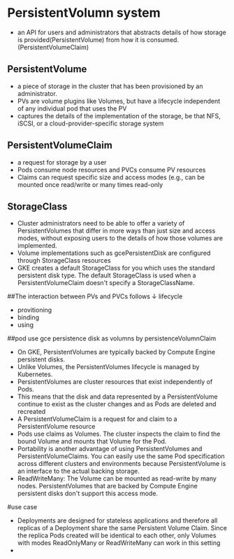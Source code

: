 # PersistentVolumn system
- an API for users and administrators that abstracts details of how storage is provided(PersistentVolume) from how it is consumed.(PersistentVolumeClaim)

## PersistentVolume
- a piece of storage in the cluster that has been provisioned by an administrator.
- PVs are volume plugins like Volumes, but have a lifecycle independent of any individual pod that uses the PV
- captures the details of the implementation of the storage, be that NFS, iSCSI, or a cloud-provider-specific storage system

## PersistentVolumeClaim
- a request for storage by a user
- Pods consume node resources and PVCs consume PV resources
- Claims can request specific size and access modes (e.g., can be mounted once read/write or many times read-only

## StorageClass
- Cluster administrators need to be able to offer a variety of PersistentVolumes that differ in more ways than just size and access modes, without exposing users to the details of how those volumes are implemented.
- Volume implementations such as gcePersistentDisk are configured through StorageClass resources
- GKE creates a default StorageClass for you which uses the standard persistent disk type. The default StorageClass is used when a PersistentVolumeClaim doesn't specify a StorageClassName.

##The interaction between PVs and PVCs follows ↓ lifecycle
 - provitioning
 - binding
 - using
 
##pod use gce persistence disk as volumns by persistenceVolumnClaim
- On GKE, PersistentVolumes are typically backed by Compute Engine persistent disks.
- Unlike Volumes, the PersistentVolumes lifecycle is managed by Kubernetes.
- PersistentVolumes are cluster resources that exist independently of Pods. 
- This means that the disk and data represented by a PersistentVolume continue to exist as the cluster changes and as Pods are deleted and recreated
- A PersistentVolumeClaim is a request for and claim to a PersistentVolume resource
- Pods use claims as Volumes. The cluster inspects the claim to find the bound Volume and mounts that Volume for the Pod.
- Portability is another advantage of using PersistentVolumes and PersistentVolumeClaims. You can easily use the same Pod specification across different clusters and environments because PersistentVolume is an interface to the actual backing storage.
- ReadWriteMany: The Volume can be mounted as read-write by many nodes. 
  PersistentVolumes that are backed by Compute Engine persistent disks don't support this access mode.


#use case
- Deployments are designed for stateless applications and therefore all replicas of a Deployment share the same Persistent Volume Claim. Since the replica Pods created will be identical to each other, only Volumes with modes ReadOnlyMany or ReadWriteMany can work in this setting
- 
